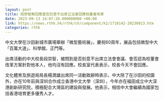 ```yaml
---
layout: post
title: 段崇智無回應是否刻意不出席立法會回應校董會改革
date: 2023-09-13 14:07:28.000000000 +08:00
link: https://news.rthk.hk/rthk/ch/component/k2/1718142-20230913.htm
categories: rthk
---
```


中文大學在沙田新城市廣場舉辦「微型藝術展」，慶祝60周年，展品包括微型中大「百萬大道」、科學館、正門等。

出席活動的中大校長段崇智，被問到是否刻意不出席立法會會議、會否認為校董會改革方案針對他本人，他均沒有回應。校長室代表表示，校長今天不會回應。

文化體育及旅遊局局長楊潤雄出席同一活動致辭時表示，中大除了在沙田的校園外，亦在10年前與深圳合作成立香港中文大學（深圳），今年亦在福田成立中大深港創新研究院，積極配合大灣區的建設與發展。他表示，相信中大會繼續為國家包括香港培育更多優秀人才。
